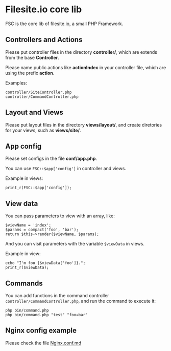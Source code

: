 # Filesite.io core lib

FSC is the core lib of filesite.io, a small PHP Framework.


## Controllers and Actions

Please put controller files in the directory **controller/**,
which are extends from the base **Controller**.

Please name public actions like **actionIndex** in your controller file,
which are using the prefix **action**.

Examples:
```
controller/SiteController.php
controller/CommandController.php
```


## Layout and Views

Please put layout files in the directory **views/layout/**,
and create diretories for your views,
such as **views/site/**.


## App config

Please set configs in the file **conf/app.php**.

You can use ```FSC::$app['config']``` in controller and views.

Example in views:

```
print_r(FSC::$app['config']);
```


## View data

You can pass parameters to view with an array, like:

```
$viewName = 'index';
$params = compact('foo', 'bar');
return $this->render($viewName, $params);
```

And you can visit parameters with the variable ```$viewData``` in views.

Example in view:

```
echo "I'm foo {$viewData['foo']}.";
print_r($viewData);
```


## Commands

You can add functions in the command controller ```controller/CommandController.php```,
and run the command to execute it:

```
php bin/command.php
php bin/command.php "test" "foo=bar"
```


## Nginx config example

Please check the file [Nginx.conf.md](./Nginx.conf.md)
